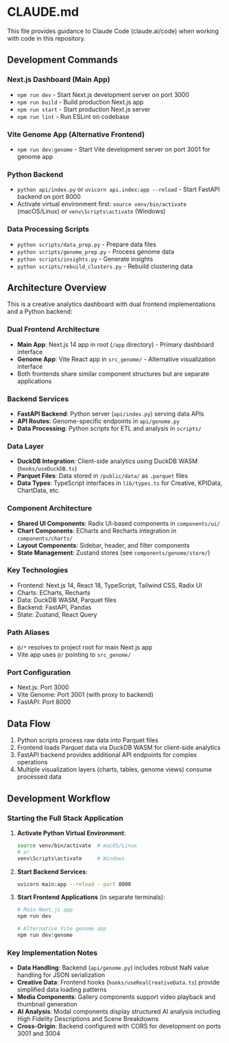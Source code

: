 # CLAUDE.md

This file provides guidance to Claude Code (claude.ai/code) when working with code in this repository.

## Development Commands

### Next.js Dashboard (Main App)
- `npm run dev` - Start Next.js development server on port 3000
- `npm run build` - Build production Next.js app
- `npm run start` - Start production Next.js server
- `npm run lint` - Run ESLint on codebase

### Vite Genome App (Alternative Frontend)
- `npm run dev:genome` - Start Vite development server on port 3001 for genome app

### Python Backend
- `python api/index.py` or `uvicorn api.index:app --reload` - Start FastAPI backend on port 8000
- Activate virtual environment first: `source venv/bin/activate` (macOS/Linux) or `venv\Scripts\activate` (Windows)

### Data Processing Scripts
- `python scripts/data_prep.py` - Prepare data files
- `python scripts/genome_prep.py` - Process genome data
- `python scripts/insights.py` - Generate insights
- `python scripts/rebuild_clusters.py` - Rebuild clustering data

## Architecture Overview

This is a creative analytics dashboard with dual frontend implementations and a Python backend:

### Dual Frontend Architecture
- **Main App**: Next.js 14 app in root (`/app` directory) - Primary dashboard interface
- **Genome App**: Vite React app in `src_genome/` - Alternative visualization interface
- Both frontends share similar component structures but are separate applications

### Backend Services
- **FastAPI Backend**: Python server (`api/index.py`) serving data APIs
- **API Routes**: Genome-specific endpoints in `api/genome.py`
- **Data Processing**: Python scripts for ETL and analysis in `scripts/`

### Data Layer
- **DuckDB Integration**: Client-side analytics using DuckDB WASM (`hooks/useDuckDB.ts`)
- **Parquet Files**: Data stored in `/public/data/` as `.parquet` files
- **Data Types**: TypeScript interfaces in `lib/types.ts` for Creative, KPIData, ChartData, etc.

### Component Architecture
- **Shared UI Components**: Radix UI-based components in `components/ui/`
- **Chart Components**: ECharts and Recharts integration in `components/charts/`
- **Layout Components**: Sidebar, header, and filter components
- **State Management**: Zustand stores (see `components/genome/store/`)

### Key Technologies
- Frontend: Next.js 14, React 18, TypeScript, Tailwind CSS, Radix UI
- Charts: ECharts, Recharts
- Data: DuckDB WASM, Parquet files
- Backend: FastAPI, Pandas
- State: Zustand, React Query

### Path Aliases
- `@/*` resolves to project root for main Next.js app
- Vite app uses `@/` pointing to `src_genome/`

### Port Configuration
- Next.js: Port 3000
- Vite Genome: Port 3001 (with proxy to backend)
- FastAPI: Port 8000

## Data Flow
1. Python scripts process raw data into Parquet files
2. Frontend loads Parquet data via DuckDB WASM for client-side analytics
3. FastAPI backend provides additional API endpoints for complex operations
4. Multiple visualization layers (charts, tables, genome views) consume processed data

## Development Workflow

### Starting the Full Stack Application

1. **Activate Python Virtual Environment**:
   ```bash
   source venv/bin/activate  # macOS/Linux
   # or
   venv\Scripts\activate     # Windows
   ```

2. **Start Backend Services**:
   ```bash
   uvicorn main:app --reload --port 8000
   ```

3. **Start Frontend Applications** (in separate terminals):
   ```bash
   # Main Next.js app
   npm run dev
   
   # Alternative Vite genome app
   npm run dev:genome
   ```

### Key Implementation Notes

- **Data Handling**: Backend (`api/genome.py`) includes robust NaN value handling for JSON serialization
- **Creative Data**: Frontend hooks (`hooks/useRealCreativeData.ts`) provide simplified data loading patterns
- **Media Components**: Gallery components support video playback and thumbnail generation
- **AI Analysis**: Modal components display structured AI analysis including High Fidelity Descriptions and Scene Breakdowns
- **Cross-Origin**: Backend configured with CORS for development on ports 3001 and 3004